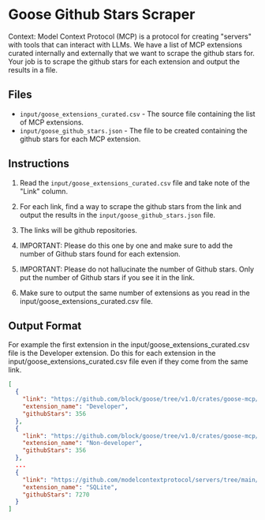 # Goose Github Stars Scraper

Context: Model Context Protocol (MCP) is a protocol for creating "servers" with tools that can interact with LLMs.
We have a list of MCP extensions curated internally and externally that we want to scrape the github stars for.
Your job is to scrape the github stars for each extension and output the results in a file.

## Files

- `input/goose_extensions_curated.csv` - The source file containing the list of MCP extensions.
- `input/goose_github_stars.json` - The file to be created containing the github stars for each MCP extension.

## Instructions

1. Read the `input/goose_extensions_curated.csv` file and take note of the "Link" column.
2. For each link, find a way to scrape the github stars from the link and output the results in the `input/goose_github_stars.json` file.
3. The links will be github repositories.

4. IMPORTANT: Please do this one by one and make sure to add the number of Github stars found for each extension.

5. IMPORTANT: Please do not hallucinate the number of Github stars. Only put the number of Github stars if you see it in the link.
6. Make sure to output the same number of extensions as you read in the input/goose_extensions_curated.csv file.

## Output Format 

For example the first extension in the input/goose_extensions_curated.csv file is the Developer extension. Do this for each extension in the input/goose_extensions_curated.csv file even if they come from the same link.
```json
[
  {
    "link": "https://github.com/block/goose/tree/v1.0/crates/goose-mcp/src/developer",
    "extension_name": "Developer",
    "githubStars": 356
  },
  {
    "link": "https://github.com/block/goose/tree/v1.0/crates/goose-mcp/src/nondeveloper",
    "extension_name": "Non-developer",
    "githubStars": 356
  },
  ...
  {
    "link": "https://github.com/modelcontextprotocol/servers/tree/main/src/sqlite",
    "extension_name": "SQLite",
    "githubStars": 7270
  }
]
```